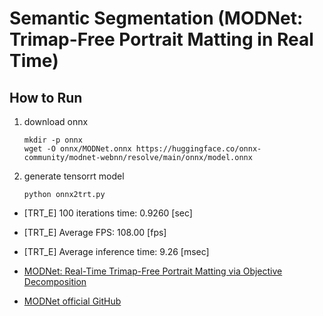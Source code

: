# Semantic Segmentation (MODNet: Trimap-Free Portrait Matting in Real Time)

## How to Run

1. download onnx
    ```
    mkdir -p onnx
    wget -O onnx/MODNet.onnx https://huggingface.co/onnx-community/modnet-webnn/resolve/main/onnx/model.onnx
    ```

2. generate tensorrt model
    ```
    python onnx2trt.py
    ```
- [TRT_E] 100 iterations time: 0.9260 [sec]
- [TRT_E] Average FPS: 108.00 [fps]
- [TRT_E] Average inference time: 9.26 [msec]


- [MODNet: Real-Time Trimap-Free Portrait Matting via Objective Decomposition](https://arxiv.org/abs/2011.11961)
- [MODNet official GitHub](https://github.com/ZHKKKe/MODNet)

